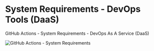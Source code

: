 # System Requirements - DevOps Tools (DaaS)
GitHub Actions - System Requirements - DevOps As A Service (DaaS)

![GitHub Actions - System Requirements](https://github.com/emvaldes/operations-toolset/workflows/GitHub%20Actions%20-%20System%20Requirements/badge.svg)
